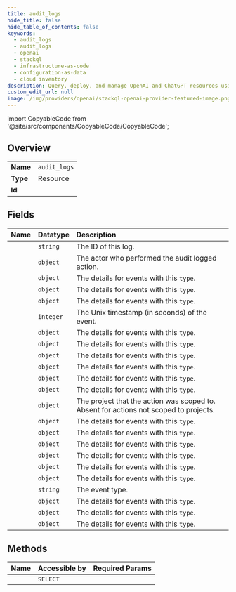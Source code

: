```yaml
---
title: audit_logs
hide_title: false
hide_table_of_contents: false
keywords:
  - audit_logs
  - audit_logs
  - openai    
  - stackql
  - infrastructure-as-code
  - configuration-as-data
  - cloud inventory
description: Query, deploy, and manage OpenAI and ChatGPT resources using SQL.
custom_edit_url: null
image: /img/providers/openai/stackql-openai-provider-featured-image.png
---
```


import CopyableCode from '@site/src/components/CopyableCode/CopyableCode';




## Overview
<table><tbody>
<tr><td><b>Name</b></td><td><code>audit_logs</code></td></tr>
<tr><td><b>Type</b></td><td>Resource</td></tr>
<tr><td><b>Id</b></td><td><CopyableCode code="openai.audit_logs.audit_logs" /></td></tr>
</tbody></table>

## Fields
| Name | Datatype | Description |
|:-----|:---------|:------------|
| <CopyableCode code="id" /> | `string` | The ID of this log. |
| <CopyableCode code="actor" /> | `object` | The actor who performed the audit logged action. |
| <CopyableCode code="api_key.created" /> | `object` | The details for events with this `type`. |
| <CopyableCode code="api_key.deleted" /> | `object` | The details for events with this `type`. |
| <CopyableCode code="api_key.updated" /> | `object` | The details for events with this `type`. |
| <CopyableCode code="effective_at" /> | `integer` | The Unix timestamp (in seconds) of the event. |
| <CopyableCode code="invite.accepted" /> | `object` | The details for events with this `type`. |
| <CopyableCode code="invite.deleted" /> | `object` | The details for events with this `type`. |
| <CopyableCode code="invite.sent" /> | `object` | The details for events with this `type`. |
| <CopyableCode code="login.failed" /> | `object` | The details for events with this `type`. |
| <CopyableCode code="logout.failed" /> | `object` | The details for events with this `type`. |
| <CopyableCode code="organization.updated" /> | `object` | The details for events with this `type`. |
| <CopyableCode code="project" /> | `object` | The project that the action was scoped to. Absent for actions not scoped to projects. |
| <CopyableCode code="project.archived" /> | `object` | The details for events with this `type`. |
| <CopyableCode code="project.created" /> | `object` | The details for events with this `type`. |
| <CopyableCode code="project.updated" /> | `object` | The details for events with this `type`. |
| <CopyableCode code="service_account.created" /> | `object` | The details for events with this `type`. |
| <CopyableCode code="service_account.deleted" /> | `object` | The details for events with this `type`. |
| <CopyableCode code="service_account.updated" /> | `object` | The details for events with this `type`. |
| <CopyableCode code="type" /> | `string` | The event type. |
| <CopyableCode code="user.added" /> | `object` | The details for events with this `type`. |
| <CopyableCode code="user.deleted" /> | `object` | The details for events with this `type`. |
| <CopyableCode code="user.updated" /> | `object` | The details for events with this `type`. |
## Methods
| Name | Accessible by | Required Params |
|:-----|:--------------|:----------------|
| <CopyableCode code="list_audit_logs" /> | `SELECT` |  |
